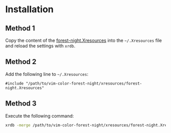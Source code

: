 # Installation

## Method 1

Copy the content of the [forest-night.Xresources](./forest-night.Xresources) into the `~/.Xresources` file and reload the settings with `xrdb`.

## Method 2

Add the following line to `~/.Xresources`:

```xdefaults
#include "/path/to/vim-color-forest-night/xresources/forest-night.Xresources"
```

## Method 3

Execute the following command:

```sh
xrdb -merge /path/to/vim-color-forest-night/xresources/forest-night.Xresources
```
